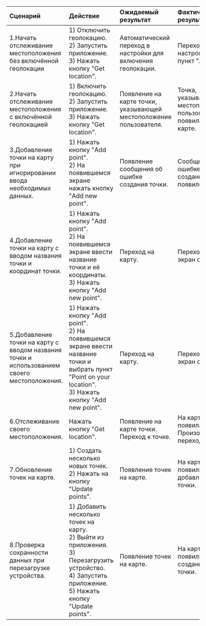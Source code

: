 |Сценарий|Действие|Ожидаемый результат|Фактический результат| Оценка|
|:---|:---|:---|:---|:---|
|1.Начать отслеживание местоположения без включённой геолокации| 1) Отключить геолокацию.<br/>2) Запустить приложение.<br/>3) Нажать кнопку "Get location".|Автоматический переход в настройки для включения геолокации.|Переход в настройки в пункт "Локация"|Тест пройден.|
|2.Начать отслеживание местоположения с включённой геолокацией| 1) Включить геолокацию.<br/>2) Запустить приложение.<br/>3) Нажать кнопку "Get location".|Появление на карте точки, указывающей местоположение пользователя.|Точка, указывающая местоположение пользователя, появилась на карте.|Тест пройден.|
|3.Добавление точки на карту при игнорировании ввода необходимых данных.| 1) Нажать кнопку "Add point".<br/>2) На появившемся экране нажать кнопку "Add new point".|Появление сообщения об ошибке создания точки.|Сообщения об ошибке создания точки появилось.|Тест пройден.|
|4.Добавление точки на карту с вводом названия точки и координат точки.| 1) Нажать кнопку "Add point".<br/>2) На появившемся экране ввести название точки и её координаты.<br/>3) Нажать кнопку "Add new point".|Переход на карту.|Переход на экран с картой.|Тест пройден.|
|5.Добавление точки на карту с вводом названия точки и использованием своего местоположения.| 1) Нажать кнопку "Add point".<br/>2) На появившемся экране ввести название точки и выбрать пункт "Point on your location".<br/>3) Нажать кнопку "Add new point".|Переход на карту.|Переход на экран с картой.|Тест пройден.|
|6.Отслеживание своего местоположения.|Нажать кнопку "Get location".|Появление на карте точки. Переход к точке.|На карте появилась точка. Произошёл переход к точке.|Тест пройден.|
|7.Обновление точек на карте.|1) Создать несколько новых точек.<br/>2) Нажать на кнопку "Update points".|Появление точек на карте.|На карте появились добавленные точки.|Тест пройден.|
|8.Проверка сохранности данных при перезагрузке устройства.|1) Добавить несколько точек на карту.<br/>2) Выйти из приложения.<br/>3) Перезагрузить устройство.<br/>4) Запустить приложение.<br/>5) Нажать кнопку "Update points". |Появление точек на карте.|На карте появились ранее созданные точки.|Тест пройден.|
